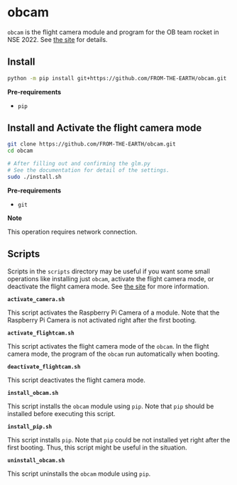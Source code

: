 # obcam

`obcam` is the flight camera module and program for the OB team rocket in NSE 2022. See [the site](https://FROM-THE-EARTH.github.io/obcam/) for details.

## Install

```bash
python -m pip install git+https://github.com/FROM-THE-EARTH/obcam.git
```

**Pre-requirements**

- `pip`

## Install and Activate the flight camera mode

```bash
git clone https://github.com/FROM-THE-EARTH/obcam.git
cd obcam

# After filling out and confirming the glm.py
# See the documentation for detail of the settings.
sudo ./install.sh
```

**Pre-requirements**

- `git`

**Note**

This operation requires network connection.

## Scripts

Scripts in the `scripts` directory may be useful if you want some small operations like installing just `obcam`, activate the flight camera mode, or deactivate the flight camera mode. See [the site](https://FROM-THE-EARTH.github.io/obcam/scripts/) for more information.

**`activate_camera.sh`**

This script activates the Raspberry Pi Camera of a module. Note that the Raspberry Pi Camera is not activated right after the first booting.

**`activate_flightcam.sh`**

This script activates the flight camera mode of the `obcam`. In the flight camera mode, the program of the `obcam` run automatically when booting.

**`deactivate_flightcam.sh`**

This script deactivates the flight camera mode.

**`install_obcam.sh`**

This script installs the `obcam` module using `pip`. Note that `pip` should be installed before executing this script.

**`install_pip.sh`**

This script installs `pip`. Note that `pip` could be not installed yet right after the first booting. Thus, this script might be useful in the situation.

**`uninstall_obcam.sh`**

This script uninstalls the `obcam` module using `pip`.
